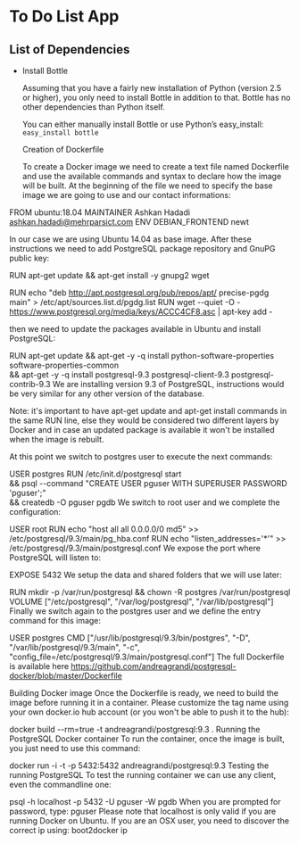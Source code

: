 # To Do List App

## List of Dependencies

- Install Bottle

  Assuming that you have a fairly new installation of Python (version 2.5 or higher), you only need to install Bottle in addition to that. Bottle has no other dependencies than Python itself.

  You can either manually install Bottle or use Python’s easy_install: `easy_install bottle`

  Creation of Dockerfile

  To create a Docker image we need to create a text file named Dockerfile and use the available commands and syntax to declare how the image will be built. At the beginning of the file we need to specify the base image we are going to use and our contact informations:

FROM ubuntu:18.04
MAINTAINER Ashkan Hadadi <ashkan.hadadi@mehrparsict.com>
ENV DEBIAN_FRONTEND newt




In our case we are using Ubuntu 14.04 as base image. After these instructions we need to add PostgreSQL package repository and GnuPG public key:

RUN apt-get update && apt-get install -y gnupg2 wget

RUN echo "deb http://apt.postgresql.org/pub/repos/apt/ precise-pgdg main" > /etc/apt/sources.list.d/pgdg.list
RUN wget --quiet -O - https://www.postgresql.org/media/keys/ACCC4CF8.asc | apt-key add -

then we need to update the packages available in Ubuntu and install PostgreSQL:

RUN apt-get update && apt-get -y -q install python-software-properties software-properties-common   
  && apt-get -y -q install postgresql-9.3 postgresql-client-9.3 postgresql-contrib-9.3
We are installing version 9.3 of PostgreSQL, instructions would be very similar for any other version of the database.

Note: it's important to have apt-get update and apt-get install commands in the same RUN line, else they would be considered two different layers by Docker and in case an updated package is available it won't be installed when the image is rebuilt.

At this point we switch to postgres user to execute the next commands:

USER postgres
RUN /etc/init.d/postgresql start   
  && psql --command "CREATE USER pguser WITH SUPERUSER PASSWORD 'pguser';"   
  && createdb -O pguser pgdb
We switch to root user and we complete the configuration:

USER root
RUN echo "host all  all    0.0.0.0/0  md5" >> /etc/postgresql/9.3/main/pg_hba.conf
RUN echo "listen_addresses='*'" >> /etc/postgresql/9.3/main/postgresql.conf
We expose the port where PostgreSQL will listen to:

EXPOSE 5432
We setup the data and shared folders that we will use later:

RUN mkdir -p /var/run/postgresql && chown -R postgres /var/run/postgresql
VOLUME  ["/etc/postgresql", "/var/log/postgresql", "/var/lib/postgresql"]
Finally we switch again to the postgres user and we define the entry command for this image:

USER postgres
CMD ["/usr/lib/postgresql/9.3/bin/postgres", "-D", "/var/lib/postgresql/9.3/main", "-c", "config_file=/etc/postgresql/9.3/main/postgresql.conf"]
The full Dockerfile is available here https://github.com/andreagrandi/postgresql-docker/blob/master/Dockerfile

Building Docker image
Once the Dockerfile is ready, we need to build the image before running it in a container. Please customize the tag name using your own docker.io hub account (or you won't be able to push it to the hub):

docker build --rm=true -t andreagrandi/postgresql:9.3 .
Running the PostgreSQL Docker container
To run the container, once the image is built, you just need to use this command:

docker run -i -t -p 5432:5432 andreagrandi/postgresql:9.3
Testing the running PostgreSQL
To test the running container we can use any client, even the commandline one:

psql -h localhost -p 5432 -U pguser -W pgdb
When you are prompted for password, type: pguser
Please note that localhost is only valid if you are running Docker on Ubuntu. If you are an OSX user, you need to discover the correct ip using: boot2docker ip
